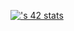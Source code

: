 [![<mben-jad>'s 42 stats](https://badge.mediaplus.ma/darkbue/ajbari)](https://github.com/oakoudad/badge42)
